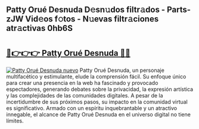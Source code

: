 ## Patty Orué Desnuda D𝚎sn𝚞dos filtr𝚊dos - Parts-zJW Vid𝚎os f𝚘tos - N𝚞evas filtr𝚊ciones atr𝚊ctivas 0hb6S

# <h2><a href="http://mbbqe5j.tromn.icu/?c=Patty+Oru%c3%a9+Desnuda">🔗👉👉👉 Patty Orué Desnuda 🔗🔗</a></h2>

[![Patty Orué Desnuda nuevo](https://i.imgur.com/pEAQMta.gif)](http://mbbqe5j.tromn.icu/?c=Patty+Oru%c3%a9+Desnuda)
Patty Orué Desnuda, un personaje multifacético y estimulante, elude la comprensión fácil. Su enfoque único para crear una presencia en la web ha fascinado y provocado espectadores, generando debates sobre la privacidad, la expresión artística y las complejidades de las comunidades digitales. A pesar de la incertidumbre de sus próximos pasos, su impacto en la comunidad virtual es significativo. Armado con un espíritu inquebrantable y un atractivo innegable, el alcance de Patty Orué Desnuda en el universo digital no tiene límites.
